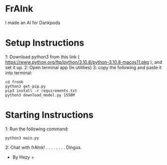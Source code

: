 # FrAInk
I made an AI for Dankpods

# Setup Instructions
1: Download python3 from this link ( https://www.python.org/ftp/python/3.10.8/python-3.10.8-macos11.pkg ),  and set it up. 
2: Open terminal app (In utilities)
3: copy the following and paste it into terminal:

```
cd fronk
python3 get-pip.py
pip3 install -r requirements.txt
python3 download_model.py 1558M
```

# Starting Instructions
1: Run the following command:
```
python3 main.py
```
2: Chat with frAInk!
.
.
.
.
.
.
.
.
Dingus.

- By Hezy = 
